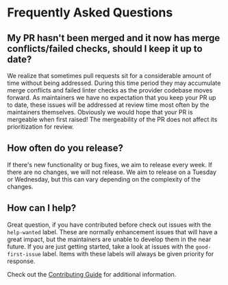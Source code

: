 # Frequently Asked Questions

<!-- markdownlint-disable no-trailing-punctuation -->

## My PR hasn't been merged and it now has merge conflicts/failed checks, should I keep it up to date?

We realize that sometimes pull requests sit for a considerable amount of time without being addressed. During this time period they may accumulate merge conflicts and failed linter checks as the provider codebase moves forward. As maintainers we have no expectation that you keep your PR up to date, these issues will be addressed at review time most often by the maintainers themselves. Obviously we would hope that your PR is mergeable when first raised! The mergeability of the PR does not affect its prioritization for review.

## How often do you release?

If there's new functionality or bug fixes, we aim to release every week. If there are no changes, we will not release. We aim to release on a Tuesday or Wednesday, but this can vary depending on the complexity of the changes.

## How can I help?

Great question, if you have contributed before check out issues with the `help-wanted` label. These are normally enhancement issues that will have a great impact, but the maintainers are unable to develop them in the near future. If you are just getting started, take a look at issues with the `good-first-issue` label. Items with these labels will always be given priority for response.

Check out the [Contributing Guide](https://hashicorp.github.io/terraform-provider-assert/) for additional information.
